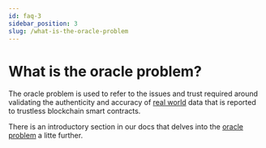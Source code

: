 ```yaml
---
id: faq-3
sidebar_position: 3
slug: /what-is-the-oracle-problem
---
```


# What is the oracle problem?

The oracle problem is used to refer to the issues and trust required around
validating the authenticity and accuracy of [real world](what-is-the-real-world)
data that is reported to trustless blockchain smart contracts.

There is an introductory section in our docs that delves into the
[oracle problem](problem-statement) a litte further.
